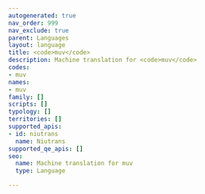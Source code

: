 ```yaml
---
autogenerated: true
nav_order: 999
nav_exclude: true
parent: Languages
layout: language
title: <code>muv</code>
description: Machine translation for <code>muv</code>
codes:
- muv
names:
- muv
family: []
scripts: []
typology: []
territories: []
supported_apis:
- id: niutrans
  name: Niutrans
supported_qe_apis: []
seo:
  name: Machine translation for muv
  type: Language

---
```


